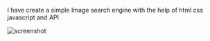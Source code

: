 I have create a simple Image search engine with the help of html css javascript and API

![screenshot](https://github.com/DilbaghToor/Javascript-Quote-Generator-/assets/129930782/b4986d39-e852-47d2-8b65-0b2f9db1cbb1)
